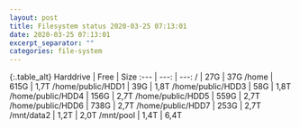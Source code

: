```yaml
---
layout: post
title: Filesystem status 2020-03-25 07:13:01
date: 2020-03-25 07:13:01
excerpt_separator: ""
categories: file-system
---
```

{:.table_alt}
Harddrive | Free | Size
:--- | ---: | ---:
/ | 27G | 37G
/home | 615G | 1,7T
/home/public/HDD1 | 39G | 1,8T
/home/public/HDD3 | 58G | 1,8T
/home/public/HDD4 | 156G | 2,7T
/home/public/HDD5 | 559G | 2,7T
/home/public/HDD6 | 738G | 2,7T
/home/public/HDD7 | 253G | 2,7T
/mnt/data2 | 1,2T | 2,0T
/mnt/pool | 1,4T | 6,4T
